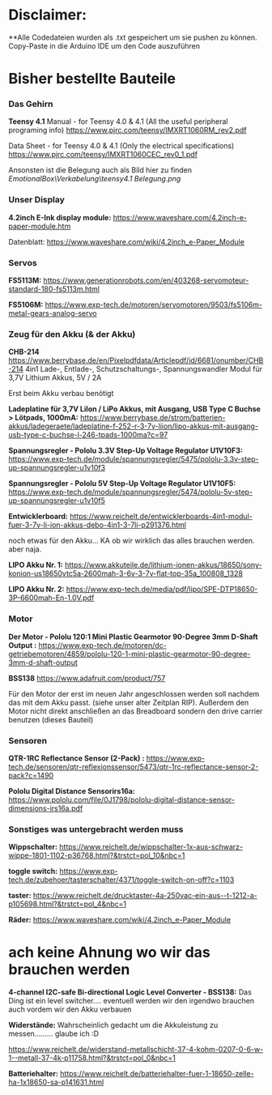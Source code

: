# Disclaimer:
**Alle Codedateien wurden als .txt gespeichert um sie pushen zu können. Copy-Paste in die Arduino IDE um den Code auszuführen

# Bisher bestellte Bauteile

### Das Gehirn
**Teensy 4.1**
Manual - for Teensy 4.0 & 4.1 (All the useful peripheral programing info)
https://www.pjrc.com/teensy/IMXRT1060RM_rev2.pdf

Data Sheet - for Teensy 4.0 & 4.1 (Only the electrical specifications)
https://www.pjrc.com/teensy/IMXRT1060CEC_rev0_1.pdf

Ansonsten ist die Belegung auch als Bild hier zu finden *EmotionalBox\Verkabelung\teensy4.1 Belegung.png*

### Unser Display
**4.2inch E-Ink display module:**
https://www.waveshare.com/4.2inch-e-paper-module.htm

Datenblatt:
https://www.waveshare.com/wiki/4.2inch_e-Paper_Module

### Servos
**FS5113M:**
https://www.generationrobots.com/en/403268-servomoteur-standard-180-fs5113m.html

**FS5106M:**
https://www.exp-tech.de/motoren/servomotoren/9503/fs5106m-metal-gears-analog-servo

### Zeug für den Akku (& der Akku)
**CHB-214**
https://www.berrybase.de/en/Pixelpdfdata/Articlepdf/id/6681/onumber/CHB-214
4in1 Lade-, Entlade-, Schutzschaltungs-, Spannungswandler Modul für
3,7V Lithium Akkus, 5V / 2A

Erst beim Akku verbau benötigt

**Ladeplatine für 3,7V LiIon / LiPo Akkus, mit Ausgang, USB Type C Buchse > Lötpads, 1000mA:**
https://www.berrybase.de/strom/batterien-akkus/ladegeraete/ladeplatine-f-252-r-3-7v-liion/lipo-akkus-mit-ausgang-usb-type-c-buchse-l-246-tpads-1000ma?c=97

**Spannungsregler - Pololu 3.3V Step-Up Voltage Regulator U1V10F3:**
https://www.exp-tech.de/module/spannungsregler/5475/pololu-3.3v-step-up-spannungsregler-u1v10f3

**Spannungsregler - Pololu 5V Step-Up Voltage Regulator U1V10F5:**
https://www.exp-tech.de/module/spannungsregler/5474/pololu-5v-step-up-spannungsregler-u1v10f5

**Entwicklerboard:**
https://www.reichelt.de/entwicklerboards-4in1-modul-fuer-3-7v-li-ion-akkus-debo-4in1-3-7li-p291376.html

noch etwas für den Akku... KA ob wir wirklich das alles brauchen werden. aber naja.

**LIPO Akku Nr. 1:**
https://www.akkuteile.de/lithium-ionen-akkus/18650/sony-konion-us18650vtc5a-2600mah-3-6v-3-7v-flat-top-35a_100808_1328

**LIPO Akku Nr. 2:**
https://www.exp-tech.de/media/pdf/lipo/SPE-DTP18650-3P-6600mah-En-1.0V.pdf


### Motor
**Der Motor - Pololu 120:1 Mini Plastic Gearmotor 90-Degree 3mm D-Shaft Output :**
https://www.exp-tech.de/motoren/dc-getriebemotoren/4859/pololu-120-1-mini-plastic-gearmotor-90-degree-3mm-d-shaft-output

**BSS138**
https://www.adafruit.com/product/757

Für den Motor der erst im neuen Jahr angeschlossen werden soll nachdem das mit dem Akku passt. (siehe unser alter Zeitplan RIP). Außerdem den Motor nicht direkt anschließen an das Breadboard sondern den drive carrier benutzen (dieses Bauteil)

### Sensoren
**QTR-1RC Reflectance Sensor (2-Pack) :**
https://www.exp-tech.de/sensoren/qtr-reflexionssensor/5473/qtr-1rc-reflectance-sensor-2-pack?c=1490

**Pololu Digital Distance Sensorirs16a:**
https://www.pololu.com/file/0J1798/pololu-digital-distance-sensor-dimensions-irs16a.pdf


### Sonstiges was untergebracht werden muss
**Wippschalter:**
https://www.reichelt.de/wippschalter-1x-aus-schwarz-wippe-1801-1102-p36768.html?&trstct=pol_10&nbc=1

**toggle switch:**
https://www.exp-tech.de/zubehoer/tasterschalter/4371/toggle-switch-on-off?c=1103

**taster:**
https://www.reichelt.de/drucktaster-4a-250vac-ein-aus--t-1212-a-p105698.html?&trstct=pol_4&nbc=1

**Räder:**
https://www.waveshare.com/wiki/4.2inch_e-Paper_Module





# ach keine Ahnung wo wir das brauchen werden
**4-channel I2C-safe Bi-directional Logic Level Converter - BSS138:**
Das Ding ist ein level switcher.... eventuell werden wir den irgendwo brauchen auch vordem wir den Akku verbauen

**Widerstände:**
Wahrscheinlich gedacht um die Akkuleistung zu messen......... glaube ich :D

https://www.reichelt.de/widerstand-metallschicht-37-4-kohm-0207-0-6-w-1--metall-37-4k-p11758.html?&trstct=pol_0&nbc=1

**Batteriehalter:**
https://www.reichelt.de/batteriehalter-fuer-1-18650-zelle-ha-1x18650-sa-p141631.html

